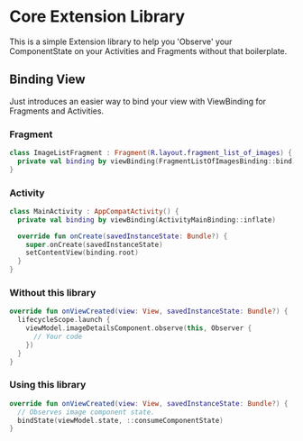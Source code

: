 # Core Extension Library

This is a simple Extension library to help you 'Observe' your ComponentState on your Activities and Fragments without that boilerplate.

## Binding View 
Just introduces an easier way to bind your view with ViewBinding for Fragments and Activities.

### Fragment 
```kotlin
class ImageListFragment : Fragment(R.layout.fragment_list_of_images) {
  private val binding by viewBinding(FragmentListOfImagesBinding::bind)
}
```

### Activity
```kotlin
class MainActivity : AppCompatActivity() {
  private val binding by viewBinding(ActivityMainBinding::inflate)

  override fun onCreate(savedInstanceState: Bundle?) {
    super.onCreate(savedInstanceState)
    setContentView(binding.root)
  }
}
```

### Without this library
```kotlin
override fun onViewCreated(view: View, savedInstanceState: Bundle?) {
  lifecycleScope.launch {
    viewModel.imageDetailsComponent.observe(this, Observer {
      // Your code
    })
  }
}
```

### Using this library
```kotlin
override fun onViewCreated(view: View, savedInstanceState: Bundle?) {
  // Observes image component state.
  bindState(viewModel.state, ::consumeComponentState)
}

```
